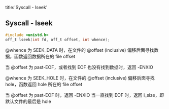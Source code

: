 title:'Syscall - lseek'
## Syscall - lseek


```c
#include <unistd.h>
off_t lseek(int fd, off_t offset, int whence);
```

@whence 为 SEEK_DATA 时，在文件的 @offset (inclusive) 偏移后面寻找数据，函数返回数据所在的 file offset

当 @offset 为 past-EOF，或者找到 EOF 也没有找到数据时，返回 -ENXIO


@whence 为 SEEK_HOLE 时，在文件的 @offset (inclusive) 偏移后面寻找 hole，函数返回 hole 所在的 file offset

当 @offset 为 past-EOF 时，返回 -ENXIO
当一直找到 EOF 时，返回 i_size，即默认文件的最后是 hole

